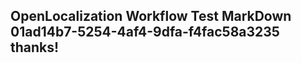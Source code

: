 <properties
ms.topic="hero-topic1"
ms.test1="hero-topic"
ms.test2="test"/>

## OpenLocalization Workflow Test MarkDown 01ad14b7-5254-4af4-9dfa-f4fac58a3235 thanks!
